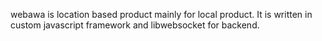 webawa is location based product mainly for local product.
It is written in custom javascript framework and libwebsocket for backend.
